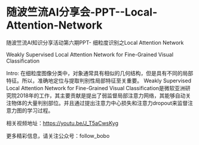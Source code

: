 # 随波竺流AI分享会-PPT--Local-Attention-Network
随波竺流AI知识分享活动第六期PPT- 细粒度识别之Local Attention Network

Weakly Supervised Local Attention Network for Fine-Grained Visual Classification

Intro: 在细粒度图像分类中，对象通常具有相似的几何结构，但是具有不同的局部特征。所以，准确地定位与提取判别性局部特征至关重要。
Weakly Supervised Local Attention Network for Fine-Grained Visual Classification是微软亚洲研究院2018年的工作，其主要贡献是提出了弱监督局部注意力网络，其能够自动关注物体的大量判别部位。并且通过提出注意力中心损失和注意力dropout来监督注意力图的学习过程。

相关视频地址：https://youtu.be/J_T5aCwsKyg

更多精彩信息，请关注公众号：follow_bobo
